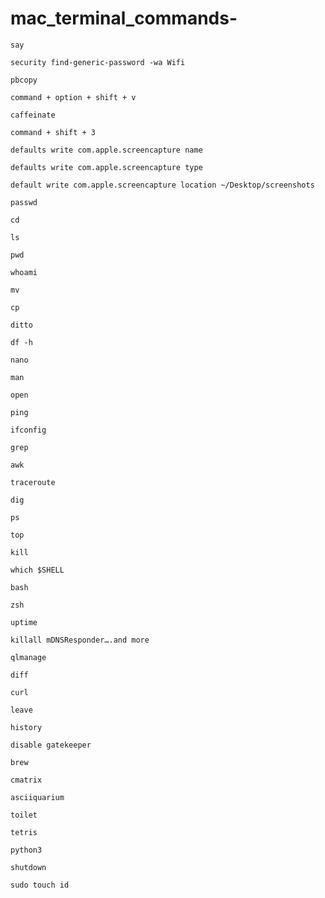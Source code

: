 # mac_terminal_commands-


  ```
  say
  ```
  
  ```
  security find-generic-password -wa Wifi
  ```
  
  ```
  pbcopy
  ```
  
  ```
  command + option + shift + v
  ```
  
  ```
  caffeinate
  ```
  
  ```
  command + shift + 3
  ```
  
  ```
  defaults write com.apple.screencapture name
  ```
  
  ```
  defaults write com.apple.screencapture type
  ```

  ```
  default write com.apple.screencapture location ~/Desktop/screenshots
  ```

  ```
  passwd
  ```
  
  ```
  cd
  ```
  
  ```
  ls
  ```
  
  ```
  pwd
  ```
  
  ```
  whoami
  ```
  
  ```
  mv
  ```
  
  ```
  cp
  ```
  
  ```
  ditto
  ```
  
  ```
  df -h
  ```
  
  ```
  nano
  ```
  
  ```
  man
  ```
  
  ```
  open
  ```
  
  ```ping```
  
  ```ifconfig```
  
  ```grep```
  
  ```awk```
  
  ```traceroute```
  
  ```dig```
  
  ```ps```
  
  ```top```
  
  ```kill```
  
  ```which $SHELL```
  
  ```bash```
  
  ```zsh```
  
  ```uptime```
  
  ```killall mDNSResponder….and more```
  
  ```qlmanage```
  
  ```diff```
  
  ```curl```
  
  ```leave```
  
  ```history```
  
  ```disable gatekeeper```
  
  ```brew```
  
  ```cmatrix```
  
  ```asciiquarium```
  
  ```toilet```
  
  ```tetris```
  
  ```python3```
  
  ```shutdown```
  
  ```sudo touch id```
